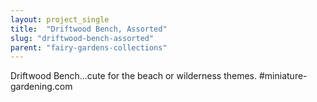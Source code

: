 ```yaml
---
layout: project_single
title:  "Driftwood Bench, Assorted"
slug: "driftwood-bench-assorted"
parent: "fairy-gardens-collections"
---
```

Driftwood Bench...cute for the beach or wilderness themes.  #miniature-gardening.com